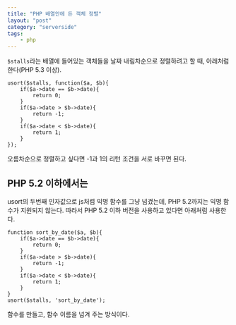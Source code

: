 ```yaml
---
title: "PHP 배열안에 든 객체 정렬"
layout: "post"
category: "serverside"
tags: 
    - php
---
```


`$stalls`라는 배열에 들어있는 객체들을 날짜 내림차순으로 정렬하려고 할 때, 아래처럼 한다(PHP 5.3 이상).

	usort($stalls, function($a, $b){
		if($a->date == $b->date){
			return 0;
		}
		if($a->date > $b->date){
			return -1;
		}
		if($a->date < $b->date){
			return 1;
		}
	});

오름차순으로 정렬하고 싶다면 -1과 1의 리턴 조건을 서로 바꾸면 된다.


PHP 5.2 이하에서는
------------------

usort의 두번째 인자값으로 js처럼 익명 함수를 그냥 넘겼는데, PHP 5.2까지는 익명 함수가 지원되지 않는다. 따라서 PHP 5.2 이하 버전을 사용하고 있다면 아래처럼 사용한다.

	function sort_by_date($a, $b){
		if($a->date == $b->date){
			return 0;
		}
		if($a->date > $b->date){
			return -1;
		}
		if($a->date < $b->date){
			return 1;
		}
	}
	usort($stalls, 'sort_by_date');

함수를 만들고, 함수 이름을 넘겨 주는 방식이다.
